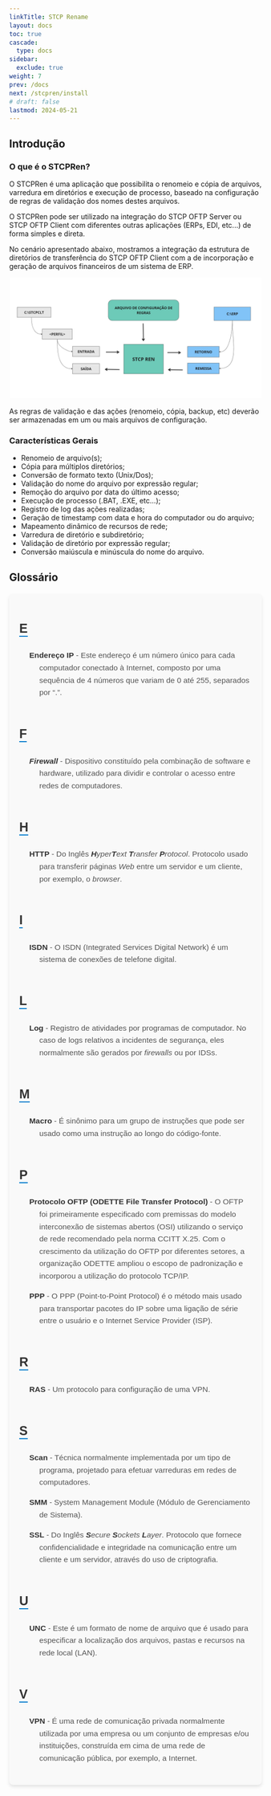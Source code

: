 ```yaml
---
linkTitle: STCP Rename
layout: docs
toc: true
cascade:
  type: docs
sidebar:
  exclude: true
weight: 7
prev: /docs
next: /stcpren/install
# draft: false
lastmod: 2024-05-21
---
```

## Introdução

### O que é o STCPRen?

O STCPRen é uma aplicação que possibilita o renomeio e cópia de arquivos, varredura em diretórios e execução de processo, baseado na configuração de regras de validação dos nomes destes arquivos.

O STCPRen pode ser utilizado na integração do STCP OFTP Server ou STCP OFTP Client com diferentes outras aplicações (ERPs, EDI, etc...) de forma simples e direta.

No cenário apresentado abaixo, mostramos a integração da estrutura de diretórios de transferência do STCP OFTP Client com a de incorporação e geração de arquivos financeiros de um sistema de ERP.

![](img/stcpren-01.png)

As regras de validação e das ações (renomeio, cópia, backup, etc) deverão ser armazenadas em um ou mais arquivos de configuração.

### Características Gerais

* Renomeio de arquivo(s);
* Cópia para múltiplos diretórios;
* Conversão de formato texto (Unix/Dos);
* Validação do nome do arquivo por expressão regular;
* Remoção do arquivo por data do último acesso;
* Execução de processo (.BAT, .EXE, etc...);
* Registro de log das ações realizadas;
* Geração de timestamp com data e hora do computador ou do arquivo;
* Mapeamento dinâmico de recursos de rede;
* Varredura de diretório e subdiretório;
* Validação de diretório por expressão regular;
* Conversão maiúscula e minúscula do nome do arquivo.

## Glossário

<div class="glossary-section">
  <div class="letter-group">
    <h3>E</h3>
    <p><strong>Endereço IP</strong> - Este endereço é um número único para cada computador conectado à Internet, composto por uma sequência de 4 números que variam de 0 até 255, separados por “.”.</p>
  </div>

  <div class="letter-group">
    <h3>F</h3>
    <p><strong><em>Firewall</em></strong> - Dispositivo constituído pela combinação de software e hardware, utilizado para dividir e controlar o acesso entre redes de computadores.</p>
  </div>

  <div class="letter-group">
    <h3>H</h3>
    <p><strong>HTTP</strong> - Do Inglês <em><strong>H</strong>yper<strong>T</strong>ext <strong>T</strong>ransfer <strong>P</strong>rotocol</em>. Protocolo usado para transferir páginas <em>Web</em> entre um servidor e um cliente, por exemplo, o <em>browser</em>.</p>
  </div>

  <div class="letter-group">
    <h3>I</h3>
    <p><strong>ISDN</strong> - O ISDN (Integrated Services Digital Network) é um sistema de conexões de telefone digital.</p>
  </div>

  <div class="letter-group">
    <h3>L</h3>
    <p><strong>Log</strong> - Registro de atividades por programas de computador. No caso de logs relativos a incidentes de segurança, eles normalmente são gerados por <em>firewalls</em> ou por IDSs.</p>
  </div>

  <div class="letter-group">
    <h3>M</h3>
    <p><strong>Macro</strong> - É sinônimo para um grupo de instruções que pode ser usado como uma instrução ao longo do código-fonte.</p>
  </div>

  <div class="letter-group">
    <h3>P</h3>
    <p><strong>Protocolo OFTP (ODETTE File Transfer Protocol)</strong> - O OFTP foi primeiramente especificado com premissas do modelo interconexão de sistemas abertos (OSI) utilizando o serviço de rede recomendado pela norma CCITT X.25. Com o crescimento da utilização do OFTP por diferentes setores, a organização ODETTE ampliou o escopo de padronização e incorporou a utilização do protocolo TCP/IP.</p>
    <p><strong>PPP</strong> - O PPP (Point-to-Point Protocol) é o método mais usado para transportar pacotes do IP sobre uma ligação de série entre o usuário e o Internet Service Provider (ISP).</p>
  </div>

  <div class="letter-group">
    <h3>R</h3>
    <p><strong>RAS</strong> - Um protocolo para configuração de uma VPN.</p>
  </div>

  <div class="letter-group">
    <h3>S</h3>
    <p><strong>Scan</strong> - Técnica normalmente implementada por um tipo de programa, projetado para efetuar varreduras em redes de computadores.</p>
    <p><strong>SMM</strong> - System Management Module (Módulo de Gerenciamento de Sistema).</p>
    <p><strong>SSL</strong> - Do Inglês <em><strong>S</strong>ecure <strong>S</strong>ockets <strong>L</strong>ayer</em>. Protocolo que fornece confidencialidade e integridade na comunicação entre um cliente e um servidor, através do uso de criptografia.</p>
  </div>

  <div class="letter-group">
    <h3>U</h3>
    <p><strong>UNC</strong> - Este é um formato de nome de arquivo que é usado para especificar a localização dos arquivos, pastas e recursos na rede local (LAN).</p>
  </div>

  <div class="letter-group">
    <h3>V</h3>
    <p><strong>VPN</strong> - É uma rede de comunicação privada normalmente utilizada por uma empresa ou um conjunto de empresas e/ou instituições, construída em cima de uma rede de comunicação pública, por exemplo, a Internet.</p>
  </div>
</div>

<style>
  .glossary-section {
    font-family: 'Poppins', sans-serif;
    background-color: #f9f9f9;
    padding: 20px;
    border-radius: 8px;
    box-shadow: 0 4px 6px rgba(0, 0, 0, 0.1);
    max-width: 800px;
    margin: 20px auto;
  }

  .letter-group {
    margin-bottom: 20px;
  }

  .letter-group h3 {
    font-size: 1.8em;
    color: #333;
    border-bottom: 2px solid #007acc;
    display: inline-block;
    margin-bottom: 10px;
  }

  .letter-group p {
    font-size: 1.1em;
    color: #555;
    margin-left: 20px;
    text-indent: -20px;
    padding-left: 20px;
    line-height: 1.6;
  }

  strong {
    color: #333;
  }
</style>

<!-- ## Referências

Disponível em: (<http://www.tech-faq.com/lang/pt/ppp.shtml>)
<br>
Disponível em: (<http://cartilha.cert.br/glossario/>)
<br>
Disponível em: (<http://www.iwebtool.com/what_is_unc.html>) -->

